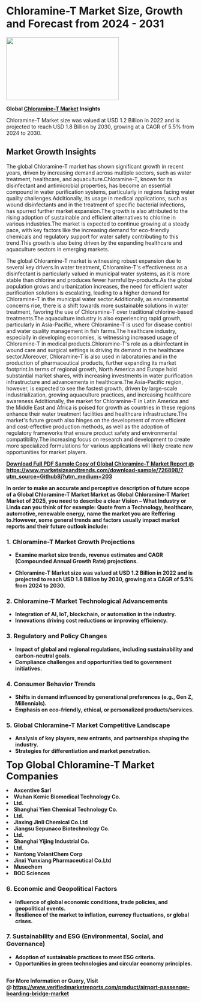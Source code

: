 <H1>Chloramine-T Market Size, Growth and Forecast from 2024 - 2031</H1><img class="aligncenter size-medium wp-image-584254" src="https://thirdeyenews.in/wp-content/uploads/2024/09/Global-Market-Research-300x168.jpeg" alt="" width="300" height="168" /><p><strong>Global&nbsp;<a href="https://www.marketsizeandtrends.com/download-sample/726898/?utm_source=Github8j?utm_medium=203">Chloramine-T Market</a> Insights</strong></p><p>Chloramine-T Market size was valued at USD 1.2 Billion in 2022 and is projected to reach USD 1.8 Billion by 2030, growing at a CAGR of 5.5% from 2024 to 2030.</p><p><h2>Market Growth Insights</h2> <p>The global Chloramine-T market has shown significant growth in recent years, driven by increasing demand across multiple sectors, such as water treatment, healthcare, and aquaculture.Chloramine-T, known for its disinfectant and antimicrobial properties, has become an essential compound in water purification systems, particularly in regions facing water quality challenges.Additionally, its usage in medical applications, such as wound disinfectants and in the treatment of specific bacterial infections, has spurred further market expansion.The growth is also attributed to the rising adoption of sustainable and efficient alternatives to chlorine in various industries.The market is expected to continue growing at a steady pace, with key factors like the increasing demand for eco-friendly chemicals and regulatory support for water safety contributing to this trend.This growth is also being driven by the expanding healthcare and aquaculture sectors in emerging markets.</p> <p><strong><a href="download-link"></a></strong></p> <p>The global Chloramine-T market is witnessing robust expansion due to several key drivers.In water treatment, Chloramine-T's effectiveness as a disinfectant is particularly valued in municipal water systems, as it is more stable than chlorine and produces fewer harmful by-products.As the global population grows and urbanization increases, the need for efficient water purification solutions is escalating, leading to a higher demand for Chloramine-T in the municipal water sector.Additionally, as environmental concerns rise, there is a shift towards more sustainable solutions in water treatment, favoring the use of Chloramine-T over traditional chlorine-based treatments.The aquaculture industry is also experiencing rapid growth, particularly in Asia-Pacific, where Chloramine-T is used for disease control and water quality management in fish farms.The healthcare industry, especially in developing economies, is witnessing increased usage of Chloramine-T in medical products.Chloramine-T's role as a disinfectant in wound care and surgical settings is driving its demand in the healthcare sector.Moreover, Chloramine-T is also used in laboratories and in the production of pharmaceutical products, further expanding its market footprint.In terms of regional growth, North America and Europe hold substantial market shares, with increasing investments in water purification infrastructure and advancements in healthcare.The Asia-Pacific region, however, is expected to see the fastest growth, driven by large-scale industrialization, growing aquaculture practices, and increasing healthcare awareness.Additionally, the market for Chloramine-T in Latin America and the Middle East and Africa is poised for growth as countries in these regions enhance their water treatment facilities and healthcare infrastructure.The market's future growth also hinges on the development of more efficient and cost-effective production methods, as well as the adoption of regulatory frameworks that ensure product safety and environmental compatibility.The increasing focus on research and development to create more specialized formulations for various applications will likely create new opportunities for market players.</p> <p><strong><a href="get-more-link"></p><p><span class=""><strong>Download Full PDF Sample Copy of Global Chloramine-T Market Report</strong> @ <a href="https://www.marketsizeandtrends.com/download-sample/726898/?utm_source=Github8j?utm_medium=203" target="_blank">https://www.marketsizeandtrends.com/download-sample/726898/?utm_source=Github8j?utm_medium=203</a></span></p><p>In order to make an accurate and perceptive description of future scope of a Global&nbsp;Chloramine-T Market Market as Global&nbsp;Chloramine-T Market Market of 2025, you need to describe a clear Vision &ndash; What Industry or Linda can you think of for example: Quote from a Technology, healthcare, automotive, renewable energy, name the market you are Reffering to.However, some general trends and factors usually impact market reports and their future outlook include:</p><h3>1.&nbsp;<strong>Chloramine-T Market Growth Projections</strong></h3><ul><li>Examine market size trends, revenue estimates and CAGR (Compounded Annual Growth Rate) projections.</li><li><p>Chloramine-T Market size was valued at USD 1.2 Billion in 2022 and is projected to reach USD 1.8 Billion by 2030, growing at a CAGR of 5.5% from 2024 to 2030.</p></li></ul><h3>2.&nbsp;<strong>Chloramine-T Market Technological Advancements</strong></h3><ul><li>Integration of AI, IoT, blockchain, or automation in the industry.</li><li>Innovations driving cost reductions or improving efficiency.</li></ul><h3>3.&nbsp;<strong>Regulatory and Policy Changes</strong></h3><ul><li>Impact of global and regional regulations, including sustainability and carbon-neutral goals.</li><li>Compliance challenges and opportunities tied to government initiatives.</li></ul><h3>4.&nbsp;<strong>Consumer Behavior Trends</strong></h3><ul><li>Shifts in demand influenced by generational preferences (e.g., Gen Z, Millennials).</li><li>Emphasis on eco-friendly, ethical, or personalized products/services.</li></ul><h3>5.&nbsp;<strong>Global Chloramine-T Market Competitive Landscape</strong></h3><ul><li>Analysis of key players, new entrants, and partnerships shaping the industry.</li><li>Strategies for differentiation and market penetration.</li></ul><p data-pm-slice="1 1 []"><span style="color: inherit; font-family: inherit; font-size: 25px;">Top Global Chloramine-T Market Companies</span></p><div class="" data-test-id=""><p><li>Axcentive Sarl</li><li> Wuhan Kemic Biomedical Technology Co.</li><li> Ltd.</li><li> Shanghai Yien Chemical Technology Co.</li><li> Ltd.</li><li> Jiaxing Jinli Chemical Co.Ltd</li><li> Jiangsu Sepunaco Biotechnology Co.</li><li> Ltd.</li><li> Shanghai Yijing Industrial Co.</li><li> Ltd.</li><li> Nantong VolantChem Corp</li><li> Jinxi Yunxiang Pharmaceutical Co.Ltd</li><li> Musechem</li><li> BOC Sciences</li></p></div><h3>6.&nbsp;<strong>Economic and Geopolitical Factors</strong></h3><ul><li>Influence of global economic conditions, trade policies, and geopolitical events.</li><li>Resilience of the market to inflation, currency fluctuations, or global crises.</li></ul><h3>7.&nbsp;<strong>Sustainability and ESG (Environmental, Social, and Governance)</strong></h3><ul><li>Adoption of sustainable practices to meet ESG criteria.</li><li>Opportunities in green technologies and circular economy principles.</li></ul><h2><strong style="font-size: 14px;">For More Information or Query, Visit @&nbsp;</strong><a style="background-color: #ffffff; font-size: 14px;" href="https://www.marketsizeandtrends.com/report/chloramine-t-market/" target="_blank">https://www.verifiedmarketreports.com/product/airport-passenger-boarding-bridge-market</a></h2>